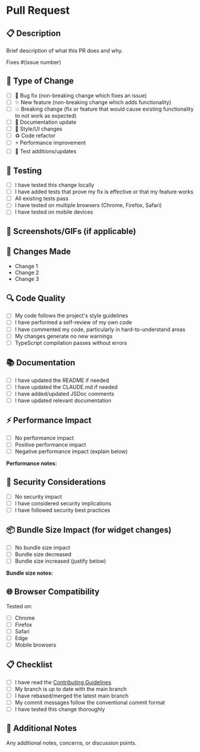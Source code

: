 # Pull Request

## 📋 Description
Brief description of what this PR does and why.

Fixes #(issue number)

## 🔄 Type of Change
- [ ] 🐛 Bug fix (non-breaking change which fixes an issue)
- [ ] ✨ New feature (non-breaking change which adds functionality)
- [ ] 💥 Breaking change (fix or feature that would cause existing functionality to not work as expected)
- [ ] 📝 Documentation update
- [ ] 🎨 Style/UI changes
- [ ] ♻️ Code refactor
- [ ] ⚡ Performance improvement
- [ ] 🧪 Test additions/updates

## 🧪 Testing
- [ ] I have tested this change locally
- [ ] I have added tests that prove my fix is effective or that my feature works
- [ ] All existing tests pass
- [ ] I have tested on multiple browsers (Chrome, Firefox, Safari)
- [ ] I have tested on mobile devices

## 📱 Screenshots/GIFs (if applicable)
<!-- Add screenshots or GIFs showing the change -->

## 📝 Changes Made
- Change 1
- Change 2
- Change 3

## 🔍 Code Quality
- [ ] My code follows the project's style guidelines
- [ ] I have performed a self-review of my own code
- [ ] I have commented my code, particularly in hard-to-understand areas
- [ ] My changes generate no new warnings
- [ ] TypeScript compilation passes without errors

## 📚 Documentation
- [ ] I have updated the README if needed
- [ ] I have updated the CLAUDE.md if needed
- [ ] I have added/updated JSDoc comments
- [ ] I have updated relevant documentation

## ⚡ Performance Impact
- [ ] No performance impact
- [ ] Positive performance impact
- [ ] Negative performance impact (explain below)

**Performance notes:**

## 🔐 Security Considerations
- [ ] No security impact
- [ ] I have considered security implications
- [ ] I have followed security best practices

## 📦 Bundle Size Impact (for widget changes)
- [ ] No bundle size impact
- [ ] Bundle size decreased
- [ ] Bundle size increased (justify below)

**Bundle size notes:**

## 🌐 Browser Compatibility
Tested on:
- [ ] Chrome
- [ ] Firefox  
- [ ] Safari
- [ ] Edge
- [ ] Mobile browsers

## 📋 Checklist
- [ ] I have read the [Contributing Guidelines](../CONTRIBUTING.md)
- [ ] My branch is up to date with the main branch
- [ ] I have rebased/merged the latest main branch
- [ ] My commit messages follow the conventional commit format
- [ ] I have tested this change thoroughly

## 🤝 Additional Notes
Any additional notes, concerns, or discussion points.